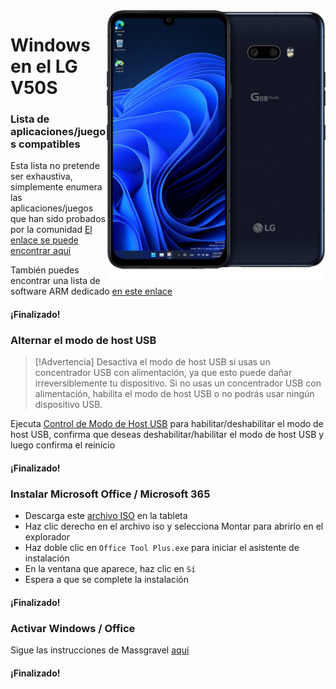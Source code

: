 <img align="right" src="/devices/mh2lm.png" width="350" alt="Windows en el LG V50S">

# Windows en el LG V50S

### Lista de aplicaciones/juegos compatibles
Esta lista no pretende ser exhaustiva, simplemente enumera las aplicaciones/juegos que han sido probados por la comunidad
[El enlace se puede encontrar aquí](https://docs.google.com/spreadsheets/d/1XYuoySgYQE0HL573sA-0RGMX7I4lt5rWJuQ8Z8yRJNY/edit?usp=drivesdk)

También puedes encontrar una lista de software ARM dedicado [en este enlace](https://armrepo.ver.lt/)

#### ¡Finalizado!

### Alternar el modo de host USB
> [!Advertencia]
> Desactiva el modo de host USB si usas un concentrador USB con alimentación, ya que esto puede dañar irreversiblemente tu dispositivo. Si no usas un concentrador USB con alimentación, habilita el modo de host USB o no podrás usar ningún dispositivo USB.

Ejecuta [Control de Modo de Host USB](https://github.com/erdilS/Port-Windows-11-Xiaomi-Pad-5/releases/download/USBHost/USB.Host.Mode.Control.V4.0.vbs) para habilitar/deshabilitar el modo de host USB, confirma que deseas deshabilitar/habilitar el modo de host USB y luego confirma el reinicio

#### ¡Finalizado!

### Instalar Microsoft Office / Microsoft 365
- Descarga este [archivo ISO](https://mega.nz/file/hjAiSL4T#G7kOKpsUFpyL2UW9RQmY2e96urcQW5xZKdc7ciaNOy8) en la tableta
- Haz clic derecho en el archivo iso y selecciona Montar para abrirlo en el explorador
- Haz doble clic en ```Office Tool Plus.exe``` para iniciar el asistente de instalación
- En la ventana que aparece, haz clic en `Sí`
- Espera a que se complete la instalación

#### ¡Finalizado!

### Activar Windows / Office
Sigue las instrucciones de Massgravel [aquí](https://github.com/massgravel/Microsoft-Activation-Scripts)

#### ¡Finalizado!
